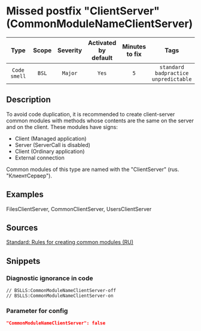 # Missed postfix "ClientServer" (CommonModuleNameClientServer)

|     Type     | Scope | Severity |    Activated<br>by default    |    Minutes<br>to fix    |                            Tags                            |
|:------------:|:-----:|:--------:|:-----------------------------:|:-----------------------:|:----------------------------------------------------------:|
| `Code smell` | `BSL` | `Major`  |             `Yes`             |           `5`           |       `standard`<br>`badpractice`<br>`unpredictable`       |

<!-- Блоки выше заполняются автоматически, не трогать -->
## Description
<!-- Описание диагностики заполняется вручную. Необходимо понятным языком описать смысл и схему работу -->

To avoid code duplication, it is recommended to create client-server common modules with methods whose contents are the same on the server and on the client. These modules have signs:

* Client (Managed application)
* Server (ServerCall is disabled)
* Client (Ordinary application)
* External connection

Common modules of this type are named with the "ClientServer" (rus. "КлиентСервер").

## Examples
<!-- В данном разделе приводятся примеры, на которые диагностика срабатывает, а также можно привести пример, как можно исправить ситуацию -->

FilesClientServer, CommonClientServer, UsersClientServer

## Sources
<!-- Необходимо указывать ссылки на все источники, из которых почерпнута информация для создания диагностики -->


[Standard: Rules for creating common modules (RU)](https://its.1c.ru/db/v8std#content:469:hdoc:2.4)

## Snippets

<!-- Блоки ниже заполняются автоматически, не трогать -->
### Diagnostic ignorance in code

```bsl
// BSLLS:CommonModuleNameClientServer-off
// BSLLS:CommonModuleNameClientServer-on
```

### Parameter for config

```json
"CommonModuleNameClientServer": false
```
